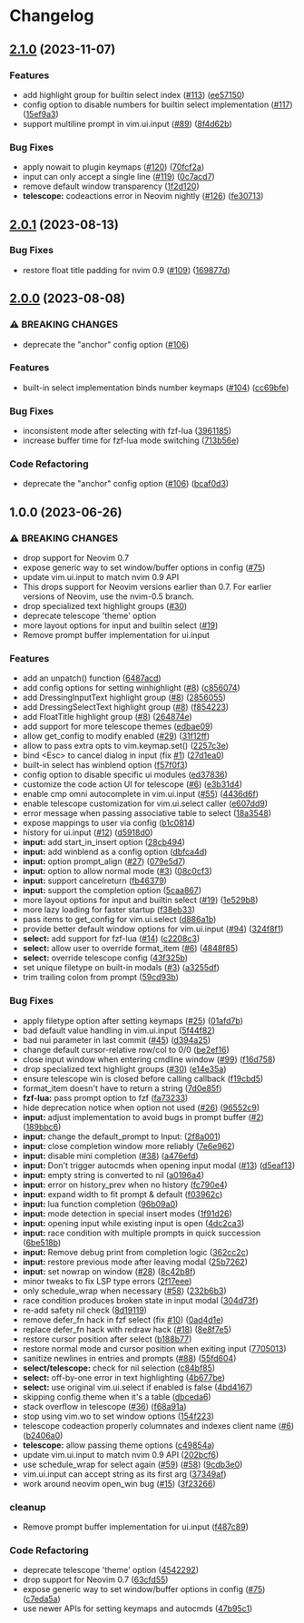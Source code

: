 # Changelog

## [2.1.0](https://github.com/stevearc/dressing.nvim/compare/v2.0.1...v2.1.0) (2023-11-07)


### Features

* add highlight group for builtin select index ([#113](https://github.com/stevearc/dressing.nvim/issues/113)) ([ee57150](https://github.com/stevearc/dressing.nvim/commit/ee571505f3566f84fd252e76c4ce6df6eaf2fb94))
* config option to disable numbers for builtin select implementation ([#117](https://github.com/stevearc/dressing.nvim/issues/117)) ([15ef9a3](https://github.com/stevearc/dressing.nvim/commit/15ef9a398c81ec9b98ec95feb74bad9d12ac474c))
* support multiline prompt in vim.ui.input ([#89](https://github.com/stevearc/dressing.nvim/issues/89)) ([8f4d62b](https://github.com/stevearc/dressing.nvim/commit/8f4d62b7817455896a3c73cab642002072c114bc))


### Bug Fixes

* apply nowait to plugin keymaps ([#120](https://github.com/stevearc/dressing.nvim/issues/120)) ([70fcf2a](https://github.com/stevearc/dressing.nvim/commit/70fcf2a33c55e76854a9b3d2e3338a6526fd56f5))
* input can only accept a single line ([#119](https://github.com/stevearc/dressing.nvim/issues/119)) ([0c7acd7](https://github.com/stevearc/dressing.nvim/commit/0c7acd71943c7e56deb0c8381700e9b3fa2ad21a))
* remove default window transparency ([1f2d120](https://github.com/stevearc/dressing.nvim/commit/1f2d1206a03bd3add8aedf6251e4534611de577f))
* **telescope:** codeactions error in Neovim nightly ([#126](https://github.com/stevearc/dressing.nvim/issues/126)) ([fe30713](https://github.com/stevearc/dressing.nvim/commit/fe3071330a0720ce3695ac915820c8134b22d1b0))

## [2.0.1](https://github.com/stevearc/dressing.nvim/compare/v2.0.0...v2.0.1) (2023-08-13)


### Bug Fixes

* restore float title padding for nvim 0.9 ([#109](https://github.com/stevearc/dressing.nvim/issues/109)) ([169877d](https://github.com/stevearc/dressing.nvim/commit/169877dbcae54b23b464b219e053e92854bbb37f))

## [2.0.0](https://github.com/stevearc/dressing.nvim/compare/v1.0.0...v2.0.0) (2023-08-08)


### ⚠ BREAKING CHANGES

* deprecate the "anchor" config option ([#106](https://github.com/stevearc/dressing.nvim/issues/106))

### Features

* built-in select implementation binds number keymaps ([#104](https://github.com/stevearc/dressing.nvim/issues/104)) ([cc69bfe](https://github.com/stevearc/dressing.nvim/commit/cc69bfed36863a2ffdf1b9c4fd2ed59445a51629))


### Bug Fixes

* inconsistent mode after selecting with fzf-lua ([3961185](https://github.com/stevearc/dressing.nvim/commit/39611852fd7bbac117e939a26759bb37361f0c90))
* increase buffer time for fzf-lua mode switching ([713b56e](https://github.com/stevearc/dressing.nvim/commit/713b56e13c58ad519920e0e634763345cb4fc832))


### Code Refactoring

* deprecate the "anchor" config option ([#106](https://github.com/stevearc/dressing.nvim/issues/106)) ([bcaf0d3](https://github.com/stevearc/dressing.nvim/commit/bcaf0d3d6e5cc6e8ecb8df3a7df7d98c567d36e6))

## 1.0.0 (2023-06-26)


### ⚠ BREAKING CHANGES

* drop support for Neovim 0.7
* expose generic way to set window/buffer options in config ([#75](https://github.com/stevearc/dressing.nvim/issues/75))
* update vim.ui.input to match nvim 0.9 API
* This drops support for Neovim versions earlier than 0.7. For earlier versions of Neovim, use the nvim-0.5 branch.
* drop specialized text highlight groups ([#30](https://github.com/stevearc/dressing.nvim/issues/30))
* deprecate telescope 'theme' option
* more layout options for input and builtin select ([#19](https://github.com/stevearc/dressing.nvim/issues/19))
* Remove prompt buffer implementation for ui.input

### Features

* add an unpatch() function ([6487acd](https://github.com/stevearc/dressing.nvim/commit/6487acdf93702c0abddfeb715d414e1ba83ecbb9))
* add config options for setting winhighlight ([#8](https://github.com/stevearc/dressing.nvim/issues/8)) ([c856074](https://github.com/stevearc/dressing.nvim/commit/c8560747712d95c093956abfd74fb8ca804886ff))
* add DressingInputText highlight group ([#8](https://github.com/stevearc/dressing.nvim/issues/8)) ([2856055](https://github.com/stevearc/dressing.nvim/commit/28560556f1b89845dc321e93a8b577b8c406487a))
* add DressingSelectText highlight group ([#8](https://github.com/stevearc/dressing.nvim/issues/8)) ([f854223](https://github.com/stevearc/dressing.nvim/commit/f8542237f3bb581a0e3a351c30c8d7d428286080))
* add FloatTitle highlight group ([#8](https://github.com/stevearc/dressing.nvim/issues/8)) ([264874e](https://github.com/stevearc/dressing.nvim/commit/264874eb7bed86a1b22bf3eb738fc864a005c7c2))
* add support for more telescope themes ([edbae09](https://github.com/stevearc/dressing.nvim/commit/edbae09ec4024c7bd1d802d23ca20f6ff76b31b3))
* allow get_config to modify enabled ([#29](https://github.com/stevearc/dressing.nvim/issues/29)) ([31f12ff](https://github.com/stevearc/dressing.nvim/commit/31f12fff6e71a14ddce30bfc7ec9b29a2137ccde))
* allow to pass extra opts to vim.keymap.set() ([2257c3e](https://github.com/stevearc/dressing.nvim/commit/2257c3e36765e3a2fd154f8c8e8b1af9514c7c7a))
* bind &lt;Esc&gt; to cancel dialog in input (fix [#1](https://github.com/stevearc/dressing.nvim/issues/1)) ([27d1ea0](https://github.com/stevearc/dressing.nvim/commit/27d1ea0a15614a19d17e2016f477188bb4778248))
* built-in select has winblend option ([f57f0f3](https://github.com/stevearc/dressing.nvim/commit/f57f0f35876b9cd6df77dbbec553629c947c4db9))
* config option to disable specific ui modules ([ed37836](https://github.com/stevearc/dressing.nvim/commit/ed378363a03414957e61b0012efd214960005d96))
* customize the code action UI for telescope ([#6](https://github.com/stevearc/dressing.nvim/issues/6)) ([e3b31d4](https://github.com/stevearc/dressing.nvim/commit/e3b31d45bc65d1b1c48615110373e7e375104d6f))
* enable cmp omni autocomplete in vim.ui.input ([#55](https://github.com/stevearc/dressing.nvim/issues/55)) ([4436d6f](https://github.com/stevearc/dressing.nvim/commit/4436d6f41e2f6b8ada57588acd1a9f8b3d21453c))
* enable telescope customization for vim.ui.select caller ([e607dd9](https://github.com/stevearc/dressing.nvim/commit/e607dd99aeb5ce21e9a3d8f4c028650db12bd3af))
* error message when passing associative table to select ([18a3548](https://github.com/stevearc/dressing.nvim/commit/18a35482055a7d18f5150e1e33e8c0d29af124ac))
* expose mappings to user via config ([b1c0814](https://github.com/stevearc/dressing.nvim/commit/b1c08146eeb9690d9e31c6b8e22afadf31dd496c))
* history for ui.input ([#12](https://github.com/stevearc/dressing.nvim/issues/12)) ([d5918d0](https://github.com/stevearc/dressing.nvim/commit/d5918d0475e2d8c4ad1812c807fbe0561592f0c0))
* **input:** add start_in_insert option ([28cb494](https://github.com/stevearc/dressing.nvim/commit/28cb494b613ebcb2feb1478ad2fbbe83822e2e6d))
* **input:** add winblend as a config option ([dbfca4d](https://github.com/stevearc/dressing.nvim/commit/dbfca4da6a1b57f7744bd8590444d7f978efc6e7))
* **input:** option prompt_align ([#27](https://github.com/stevearc/dressing.nvim/issues/27)) ([079e5d7](https://github.com/stevearc/dressing.nvim/commit/079e5d7df8030aa33661c8eada12d1e1105a1b83))
* **input:** option to allow normal mode ([#3](https://github.com/stevearc/dressing.nvim/issues/3)) ([08c0cf3](https://github.com/stevearc/dressing.nvim/commit/08c0cf3217d0c426bb4eb16190ad251dc31b008d))
* **input:** support cancelreturn ([fb46379](https://github.com/stevearc/dressing.nvim/commit/fb4637995e76d298ad0607dfe78f65214676ced6))
* **input:** support the completion option ([5caa867](https://github.com/stevearc/dressing.nvim/commit/5caa867d3dd559b0613ec286cec56ee9a72fb83a))
* more layout options for input and builtin select ([#19](https://github.com/stevearc/dressing.nvim/issues/19)) ([1e529b8](https://github.com/stevearc/dressing.nvim/commit/1e529b8cdb90f2c79122b76e6fbbbdc0bd3cffab))
* more lazy loading for faster startup ([f38eb33](https://github.com/stevearc/dressing.nvim/commit/f38eb335729162905687becdd4e200a294772ff5))
* pass items to get_config for vim.ui.select ([d886a1b](https://github.com/stevearc/dressing.nvim/commit/d886a1bb0b43a81af58e0331fedbe8b02ac414fa))
* provide better default window options for vim.ui.input ([#94](https://github.com/stevearc/dressing.nvim/issues/94)) ([324f8f1](https://github.com/stevearc/dressing.nvim/commit/324f8f16e0743fe09735d77d4aeb538d28ee30cc))
* **select:** add support for fzf-lua ([#14](https://github.com/stevearc/dressing.nvim/issues/14)) ([c2208c3](https://github.com/stevearc/dressing.nvim/commit/c2208c3e5c5537fd63de3f004938cd4bb74daa99))
* **select:** allow user to override format_item ([#6](https://github.com/stevearc/dressing.nvim/issues/6)) ([4848f85](https://github.com/stevearc/dressing.nvim/commit/4848f851f67eb3c9976571f74208f28dbee7994b))
* **select:** override telescope config ([43f325b](https://github.com/stevearc/dressing.nvim/commit/43f325b65434147662981c312ba1d0c32bbb5cad))
* set unique filetype on built-in modals ([#3](https://github.com/stevearc/dressing.nvim/issues/3)) ([a3255df](https://github.com/stevearc/dressing.nvim/commit/a3255df4a53995bb74dd9da957c6de19c3c69a02))
* trim trailing colon from prompt ([59cd93b](https://github.com/stevearc/dressing.nvim/commit/59cd93b99459e812b10e416a700d0b78c99a6566))


### Bug Fixes

* apply filetype option after setting keymaps ([#25](https://github.com/stevearc/dressing.nvim/issues/25)) ([01afd7b](https://github.com/stevearc/dressing.nvim/commit/01afd7b01fa76b3cf0a8375d8bf916d0bd498db5))
* bad default value handling in vim.ui.input ([5f44f82](https://github.com/stevearc/dressing.nvim/commit/5f44f829481640be0f96759c965ae22a3bcaf7ce))
* bad nui parameter in last commit ([#45](https://github.com/stevearc/dressing.nvim/issues/45)) ([d394a25](https://github.com/stevearc/dressing.nvim/commit/d394a2591c5453c699fc799b164fa578e327f07a))
* change default cursor-relative row/col to 0/0 ([be2ef16](https://github.com/stevearc/dressing.nvim/commit/be2ef16ddb86be798f76b476c94467b1575b7026))
* close input window when entering cmdline window ([#99](https://github.com/stevearc/dressing.nvim/issues/99)) ([f16d758](https://github.com/stevearc/dressing.nvim/commit/f16d7586fcdd8b2e3850d0abb7e46f944125cc25))
* drop specialized text highlight groups ([#30](https://github.com/stevearc/dressing.nvim/issues/30)) ([e14e35a](https://github.com/stevearc/dressing.nvim/commit/e14e35a9d46575882f7d2df5b7a051563d1b7b16))
* ensure telescope win is closed before calling callback ([f19cbd5](https://github.com/stevearc/dressing.nvim/commit/f19cbd56f7f8cad212c58a7285d09c5d9c273896))
* format_item doesn't have to return a string ([7d0e85f](https://github.com/stevearc/dressing.nvim/commit/7d0e85f00b09a93e5583447b21db50342b71eadb))
* **fzf-lua:** pass prompt option to fzf ([fa73233](https://github.com/stevearc/dressing.nvim/commit/fa732334c50a38094399b5d29895bc57d73dc89f))
* hide deprecation notice when option not used ([#26](https://github.com/stevearc/dressing.nvim/issues/26)) ([96552c9](https://github.com/stevearc/dressing.nvim/commit/96552c9199dc4e169d1c54a21300365ffa483da9))
* **input:** adjust implementation to avoid bugs in prompt buffer ([#2](https://github.com/stevearc/dressing.nvim/issues/2)) ([189bbc6](https://github.com/stevearc/dressing.nvim/commit/189bbc6562c700ec64b80e0b3f5c823568c231ff))
* **input:** change the default_prompt to Input: ([2f8a001](https://github.com/stevearc/dressing.nvim/commit/2f8a001ae5751b6f32b87424566af23879e35602))
* **input:** close completion window more reliably ([7e6e962](https://github.com/stevearc/dressing.nvim/commit/7e6e962341cb11401057894e93aafe24e964303c))
* **input:** disable mini completion ([#38](https://github.com/stevearc/dressing.nvim/issues/38)) ([a476efd](https://github.com/stevearc/dressing.nvim/commit/a476efd3f372d6b5b0df431cac36911fb84c515e))
* **input:** Don't trigger autocmds when opening input modal ([#13](https://github.com/stevearc/dressing.nvim/issues/13)) ([d5eaf13](https://github.com/stevearc/dressing.nvim/commit/d5eaf13b803da8623b1fded4c94f6a7ee4751639))
* **input:** empty string is converted to nil ([a0196a4](https://github.com/stevearc/dressing.nvim/commit/a0196a49e49944f2db9cb09213741cf6a73e1f05))
* **input:** error on history_prev when no history ([fc790e4](https://github.com/stevearc/dressing.nvim/commit/fc790e426ae40a6c8364fd242f2974e0018d93a0))
* **input:** expand width to fit prompt & default ([f03962c](https://github.com/stevearc/dressing.nvim/commit/f03962c6170819300d703bd542fff4a01b8429e6))
* **input:** lua function completion ([96b09a0](https://github.com/stevearc/dressing.nvim/commit/96b09a0e3c7c457140303c796bd84f13cfd9dbc0))
* **input:** mode detection in special insert modes ([1f91d26](https://github.com/stevearc/dressing.nvim/commit/1f91d264bfda52488f6186a7c7c38227a99c6509))
* **input:** opening input while existing input is open ([4dc2ca3](https://github.com/stevearc/dressing.nvim/commit/4dc2ca3fff34dc4df8cb5135e5a9e09c90f77633))
* **input:** race condition with multiple prompts in quick succession ([6be518b](https://github.com/stevearc/dressing.nvim/commit/6be518ba4cd1ce8c15728884ba626442cfaf897c))
* **input:** Remove debug print from completion logic ([362cc2c](https://github.com/stevearc/dressing.nvim/commit/362cc2c54b10ebc95550aad093f4fe43f8e8578e))
* **input:** restore previous mode after leaving modal ([25b7262](https://github.com/stevearc/dressing.nvim/commit/25b72621af45b5f457382b9aded7ee6b1c80b427))
* **input:** set nowrap on window ([#28](https://github.com/stevearc/dressing.nvim/issues/28)) ([8c42b8f](https://github.com/stevearc/dressing.nvim/commit/8c42b8f854f9007abd2b572923b6ce757e26340d))
* minor tweaks to fix LSP type errors ([2f17eee](https://github.com/stevearc/dressing.nvim/commit/2f17eee4d7709dacfad2a28f35e2acfe9a6cb09d))
* only schedule_wrap when necessary ([#58](https://github.com/stevearc/dressing.nvim/issues/58)) ([232b6b3](https://github.com/stevearc/dressing.nvim/commit/232b6b3021e74d39bad0db55e6c2657746873b54))
* race condition produces broken state in input modal ([304d73f](https://github.com/stevearc/dressing.nvim/commit/304d73f037515eb172999759007840b4f4bedb20))
* re-add safety nil check ([8d19119](https://github.com/stevearc/dressing.nvim/commit/8d19119476484ad12d4ca1d25bc69dba97a11de0))
* remove defer_fn hack in fzf select (fix [#10](https://github.com/stevearc/dressing.nvim/issues/10)) ([0ad4d1e](https://github.com/stevearc/dressing.nvim/commit/0ad4d1e6b90f9c74dd95100271f2ad52b8c5f12d))
* replace defer_fn hack with redraw hack ([#18](https://github.com/stevearc/dressing.nvim/issues/18)) ([8e8f7e5](https://github.com/stevearc/dressing.nvim/commit/8e8f7e525941ee2080a39b98c1b1f5466a6ea187))
* restore cursor position after select ([b188b77](https://github.com/stevearc/dressing.nvim/commit/b188b7750c78c0dbe0c61d79d824673a53ff82db))
* restore normal mode and cursor position when exiting input ([7705013](https://github.com/stevearc/dressing.nvim/commit/770501336f9111b95eb2619c56fb208f3a20e067))
* sanitize newlines in entries and prompts ([#88](https://github.com/stevearc/dressing.nvim/issues/88)) ([55fd604](https://github.com/stevearc/dressing.nvim/commit/55fd604006e2859b829ac1e6a537cc3c39db3ff8))
* **select/telescope:** check for nil selection ([c84bf85](https://github.com/stevearc/dressing.nvim/commit/c84bf85c2832343c2bedc1920917cb7c9572cee3))
* **select:** off-by-one error in text highlighting ([4b677be](https://github.com/stevearc/dressing.nvim/commit/4b677be05609c8b454b744e86a612d988b41ba67))
* **select:** use original vim.ui.select if enabled is false ([4bd4167](https://github.com/stevearc/dressing.nvim/commit/4bd4167a77fa6d5feb16db40c5e34fd04da0d263))
* skipping config.theme when it's a table ([dbceda6](https://github.com/stevearc/dressing.nvim/commit/dbceda630344fc7b464dab983b6ba05a5a936476))
* stack overflow in telescope ([#36](https://github.com/stevearc/dressing.nvim/issues/36)) ([f68a91a](https://github.com/stevearc/dressing.nvim/commit/f68a91a2817f9c766a6ab8990a74a255c4cbb413))
* stop using vim.wo to set window options ([154f223](https://github.com/stevearc/dressing.nvim/commit/154f22393bf68043159a3503a6103b2e8a2b7d2d))
* telescope codeaction properly columnates and indexes client name ([#6](https://github.com/stevearc/dressing.nvim/issues/6)) ([b2406a0](https://github.com/stevearc/dressing.nvim/commit/b2406a0ea7b88177219ed475a14bc490a4653323))
* **telescope:** allow passing theme options ([c49854a](https://github.com/stevearc/dressing.nvim/commit/c49854aa5da470d720ba5ffc197f0e5494ec8826))
* update vim.ui.input to match nvim 0.9 API ([202bcf6](https://github.com/stevearc/dressing.nvim/commit/202bcf6bdb05ad833b2b2a869399a06699dd8b63))
* use schedule_wrap for select again ([#59](https://github.com/stevearc/dressing.nvim/issues/59)) ([#58](https://github.com/stevearc/dressing.nvim/issues/58)) ([9cdb3e0](https://github.com/stevearc/dressing.nvim/commit/9cdb3e0f0973447b940b35d3175dc780301de427))
* vim.ui.input can accept string as its first arg ([37349af](https://github.com/stevearc/dressing.nvim/commit/37349af9e152a2ce981e0fb3c71608a31dd56427))
* work around neovim open_win bug ([#15](https://github.com/stevearc/dressing.nvim/issues/15)) ([3f23266](https://github.com/stevearc/dressing.nvim/commit/3f23266f0c623415ab8051c6e05c35e0981025b5))


### cleanup

* Remove prompt buffer implementation for ui.input ([f487c89](https://github.com/stevearc/dressing.nvim/commit/f487c89b56e5fb4b86d50b5b136402089e0958c7))


### Code Refactoring

* deprecate telescope 'theme' option ([4542292](https://github.com/stevearc/dressing.nvim/commit/45422928547f25ed36e9394c9c55e9cc0f9e1b6d))
* drop support for Neovim 0.7 ([63cfd55](https://github.com/stevearc/dressing.nvim/commit/63cfd55eb2573bd37886866de98ae8b8c4e8604c))
* expose generic way to set window/buffer options in config ([#75](https://github.com/stevearc/dressing.nvim/issues/75)) ([c7eda5a](https://github.com/stevearc/dressing.nvim/commit/c7eda5a68e7d0f9dfa0669c1f2664bf813d845a1))
* use newer APIs for setting keymaps and autocmds ([47b95c1](https://github.com/stevearc/dressing.nvim/commit/47b95c1eab5902b8ea7216cda036e413d6ea5da5))
